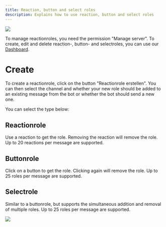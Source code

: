 ```yaml
---
title: Reaction, button and select roles
description: Explains how to use reaction, button and select roles
---
```


![](/img/de_add_reactionrole.png)

To manage reactionroles, you need the permission "Manage server".
To create, edit and delete reaction-, button- and selectroles, you can use our [Dashboard](https://tomatenkuchen.eu/dashboard/reactionroles/).

# Create

To create a reactionrole, click on the button "Reactionrole erstellen".
You can then select the channel and whether your new role should be added to an existing message from the bot or whether the bot should send a new one.

You can select the type below:

## Reactionrole
Use a reaction to get the role. Removing the reaction will remove the role.
Up to 20 reactions per message are supported.

## Buttonrole
Click on a button to get the role. Clicking again will remove the role.
Up to 25 roles per message are supported.

## Selectrole
Similar to a buttonrole, but supports the simultaneous addition and removal of multiple roles.
Up to 25 roles per message are supported.

![](/img/button_selectrole.png)
